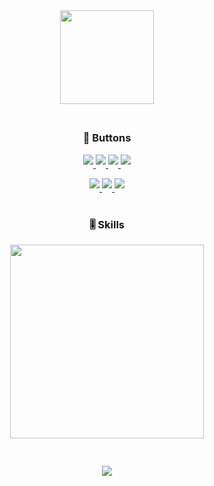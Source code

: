 <!--

Oh hey there! You can come on Discord if you want to talk (@justleska) 😁.

-->


<div align="center">
<a href="https://github.com/JustLeska" target="_blank">
  <img src="https://github-widgetbox.vercel.app/api/profile?username=JustLeska&data=followers,repositories,stars,commits&theme=nautilus" style="margin-bottom: 5px; width="150"; height="150";"/>
</a>
</div> 

#

<div align="center">

  <h3>🔗 Buttons</h3>

<p align="center">
  <a href="https://www.tiktok.com/@leska_bg" target="_blank">
    <img src="https://img.shields.io/badge/TikTok-000000?style=for-the-badge&logo=tiktok&logoColor=white" style="margin-bottom: 5px;"/>
  </a>
  <a href="https://devforum.roblox.com/u/justleska/summary" target="_blank">
    <img src="https://img.shields.io/badge/Dev_Forum-0052CC?style=for-the-badge&logo=roblox&logoColor=white" style="margin-bottom: 5px;"/>
  </a>
  <a href="https://create.roblox.com/talent/creators/715065079" target="_blank">
    <img src="https://img.shields.io/badge/Talent_Hub-%2336465D?style=for-the-badge&logo=roblox&logoColor=white" style="margin-bottom: 5px;"/>
  </a>
  <a href="https://steamcommunity.com/id/leska_steam" target="_blank">
    <img src="https://img.shields.io/badge/Steam-000000?style=for-the-badge&logo=steam&logoColor=white" style="margin-bottom: 5px;"/>
  </a>
</p>

<p align="center">
  <a href="https://www.nvidia.com" target="_blank">
    <img src="https://img.shields.io/badge/NVIDIA-RTX_2060_SUPER-76B900?style=for-the-badge&logo=nvidia&logoColor=white" style="margin-bottom: 5px;"/>
  </a>
  <a href="https://www.microsoft.com/en-us/software-download/windows11" target="_blank">
    <img src="https://img.shields.io/badge/Windows_11-0078D6?style=for-the-badge&logo=windows&logoColor=white" style="margin-bottom: 5px;"/>
  </a>
 <a href="https://www.amd.com/en.html" target="_blank">
    <img src="https://img.shields.io/badge/AMD-Ryzen_5_3600_MPK-ED1C24?style=for-the-badge&logo=amd&logoColor=white" style="margin-bottom: 5px;"/>
  </a>
</p>
</div>

#

<div align="center">
  <h3>🎚️ Skills</h3>
</div>

<div align="center">
<a href="https://github.com/JustLeska" target="_blank">
  <img src="https://github-widgetbox.vercel.app/api/skills?languages=lua,python,cpp,yaml,html,markdown,bash&theme=nautilus&includeNames=false" style="margin-bottom: 5px; width="310"; height="310";"/>
</a>
</div>

#

<div align="center">
<a href="https://github.com/JustLeska" target="_blank">
    <img src="https://komarev.com/ghpvc/?username=justleska" style="margin-bottom: 5px;"/>
</a>
</div>

<!--
**JustLeska/JustLeska** is a ✨ _special_ ✨ repository because its `README.md` (this file) appears on your GitHub profile.

Here are some ideas to get you started:

- 🔭 I’m currently working on Nothing
- 🌱 I’m currently learning Nothing
- 👯 I’m looking to collaborate on Nothing
- 🤔 I’m looking for help with Nothing
- 💬 Ask me about Nothing
- 📫 How to reach me: justleska (Discord)
- 😄 Pronouns: he/him
- ⚡ Fun fact: idk
-->
